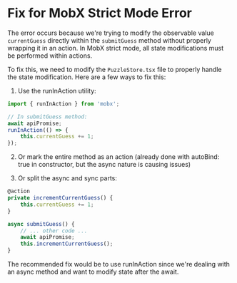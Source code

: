 # Fix for MobX Strict Mode Error

The error occurs because we're trying to modify the observable value `currentGuess` directly within the `submitGuess` method without properly wrapping it in an action. In MobX strict mode, all state modifications must be performed within actions.

To fix this, we need to modify the `PuzzleStore.tsx` file to properly handle the state modification. Here are a few ways to fix this:

1. Use the runInAction utility:
```typescript
import { runInAction } from 'mobx';

// In submitGuess method:
await apiPromise;
runInAction(() => {
    this.currentGuess += 1;
});
```

2. Or mark the entire method as an action (already done with autoBind: true in constructor, but the async nature is causing issues)

3. Or split the async and sync parts:
```typescript
@action
private incrementCurrentGuess() {
    this.currentGuess += 1;
}

async submitGuess() {
    // ... other code ...
    await apiPromise;
    this.incrementCurrentGuess();
}
```

The recommended fix would be to use runInAction since we're dealing with an async method and want to modify state after the await.
